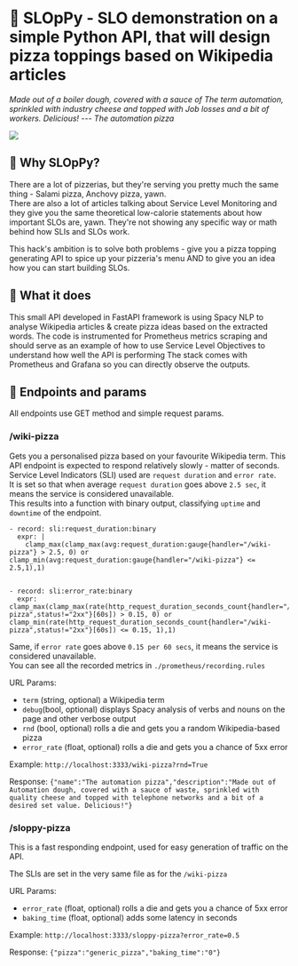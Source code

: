 # 🍕 SLOpPy - SLO demonstration on a simple Python API, that will design pizza toppings based on Wikipedia articles 

_Made out of a boiler dough, covered with a sauce of The term automation, sprinkled with industry cheese and topped with Job losses and a bit of workers. Delicious!
   --- The automation pizza_


![](https://cdn.zappy.app/d13377bd697a2fdd2823fb4c0a507816.png)

## 🍕 Why SLOpPy?
There are a lot of pizzerias, but they're serving you pretty much the same thing - Salami pizza, Anchovy pizza, yawn.  
There are also a lot of articles talking about Service Level Monitoring and they give you the same theoretical low-calorie statements about how important SLOs are, yawn. They're not showing any specific way or math behind how SLIs and SLOs work.  

This hack's ambition is to solve both problems - give you a pizza topping generating API to spice up your pizzeria's menu AND to give you an idea how you can start building SLOs.

## 🍕 What it does
This small API developed in FastAPI framework is using Spacy NLP to analyse Wikipedia articles & create pizza ideas based on the extracted words.
The code is instrumented for Prometheus metrics scraping and should serve as an example of how to use Service Level Objectives to understand how well the API is performing
The stack comes with Prometheus and Grafana so you can directly observe the outputs.

## :pizza: Endpoints and params
All endpoints use GET method and simple request params.

### /wiki-pizza
Gets you a personalised pizza based on your favourite Wikipedia term. This API endpoint is expected to respond relatively slowly - matter of seconds.
Service Level Indicators (SLI) used are `request duration` and `error rate`.  
It is set so that when average `request duration` goes above `2.5 sec`, it means the service is considered unavailable.  
This results into a function with binary output, classifying `uptime` and `downtime` of the endpoint.

```
- record: sli:request_duration:binary
  expr: |
    clamp_max(clamp_max(avg:request_duration:gauge{handler="/wiki-pizza"} > 2.5, 0) or clamp_min(avg:request_duration:gauge{handler="/wiki-pizza"} <= 2.5,1),1)


- record: sli:error_rate:binary
  expr: clamp_max(clamp_max(rate(http_request_duration_seconds_count{handler="/wiki-pizza",status!="2xx"}[60s]) > 0.15, 0) or clamp_min(rate(http_request_duration_seconds_count{handler="/wiki-pizza",status!="2xx"}[60s]) <= 0.15, 1),1)
```

Same, if `error rate` goes above `0.15 per 60 secs`, it means the service is considered unavailable.  
You can see all the recorded metrics in `./prometheus/recording.rules`

URL Params:
* `term` (string, optional) a Wikipedia term
* `debug`(bool, optional) displays Spacy analysis of verbs and nouns on the page and other verbose output
* `rnd` (bool, optional) rolls a die and gets you a random Wikipedia-based pizza
* `error_rate` (float, optional) rolls a die and gets you a chance of 5xx error

Example:
`http://localhost:3333/wiki-pizza?rnd=True`

Response:
`{"name":"The automation pizza","description":"Made out of Automation dough, covered with a sauce of waste, sprinkled with quality cheese and topped with telephone networks and a bit of a desired set value. Delicious!"}`

### /sloppy-pizza
This is a fast responding endpoint, used for easy generation of traffic on the API.

The SLIs are set in the very same file as for the `/wiki-pizza`

URL Params:
* `error_rate` (float, optional) rolls a die and gets you a chance of 5xx error
* `baking_time` (float, optional) adds some latency in seconds

Example:
`http://localhost:3333/sloppy-pizza?error_rate=0.5`

Response:
`{"pizza":"generic_pizza","baking_time":"0"}`


